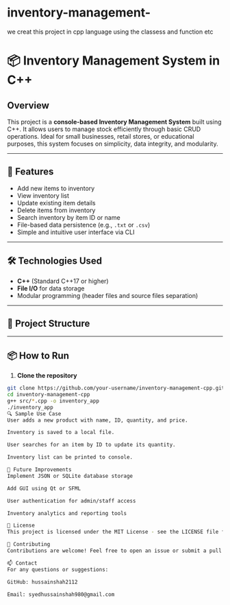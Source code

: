 # inventory-management-
we creat this project in cpp language using the classess and function etc
# 📦 Inventory Management System in C++

## Overview

This project is a **console-based Inventory Management System** built using C++. It allows users to manage stock efficiently through basic CRUD operations. Ideal for small businesses, retail stores, or educational purposes, this system focuses on simplicity, data integrity, and modularity.

---

## 🚀 Features

- Add new items to inventory
- View inventory list
- Update existing item details
- Delete items from inventory
- Search inventory by item ID or name
- File-based data persistence (e.g., `.txt` or `.csv`)
- Simple and intuitive user interface via CLI

---

## 🛠 Technologies Used

- **C++** (Standard C++17 or higher)
- **File I/O** for data storage
- Modular programming (header files and source files separation)

---

## 📂 Project Structure

---

## 📦 How to Run

1. **Clone the repository**

```bash
git clone https://github.com/your-username/inventory-management-cpp.git
cd inventory-management-cpp
g++ src/*.cpp -o inventory_app
./inventory_app
🔍 Sample Use Case
User adds a new product with name, ID, quantity, and price.

Inventory is saved to a local file.

User searches for an item by ID to update its quantity.

Inventory list can be printed to console.

📌 Future Improvements
Implement JSON or SQLite database storage

Add GUI using Qt or SFML

User authentication for admin/staff access

Inventory analytics and reporting tools

📝 License
This project is licensed under the MIT License - see the LICENSE file for details.

🤝 Contributing
Contributions are welcome! Feel free to open an issue or submit a pull request.

📫 Contact
For any questions or suggestions:

GitHub: hussainshah2112

Email: syedhussainshah980@gmail.com


